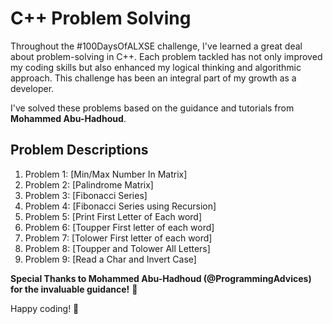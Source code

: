 # C++ Problem Solving

Throughout the #100DaysOfALXSE challenge, I've learned a great deal about problem-solving in C++. Each problem tackled has not only improved my coding skills but also enhanced my logical thinking and algorithmic approach. This challenge has been an integral part of my growth as a developer.

I've solved these problems based on the guidance and tutorials from **Mohammed Abu-Hadhoud**.

## Problem Descriptions

1.  Problem   1: [Min/Max Number In Matrix]
2.  Problem   2: [Palindrome Matrix]
3.  Problem   3: [Fibonacci Series]
4.  Problem   4: [Fibonacci Series using Recursion]
5.  Problem   5: [Print First Letter of Each word]
6.  Problem   6: [Toupper First letter of each word]
7.  Problem   7: [Tolower First letter of each word]
8.  Problem   8: [Toupper and Tolower All Letters]
9.  Problem   9: [Read a Char and Invert Case]

**Special Thanks to Mohammed Abu-Hadhoud (@ProgrammingAdvices) for the invaluable guidance!** 🙌

Happy coding! 🚀

